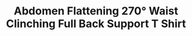 ---
layout: product
title: Abdomen Flattening 270° Waist Clinching Full Back Support T Shirt
price: '38.00'
product_image: /shaping-lingerie/3101-front.png
product_image_hover: /shaping-lingerie/3101-back.png
categories: [Back Support,Bodysuit Shaper]
---